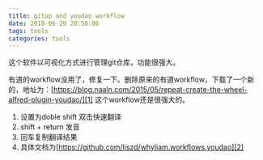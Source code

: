 ```yaml
---
title: gitup and youdao workflow
date: 2018-06-20 20:50:06
tags: tools
categories: tools
---
```

这个软件以可视化方式进行管理git仓库，功能很强大。

有道的workflow没用了，修复一下。删除原来的有道workflow，下载了一个新的，地址为：[https://blog.naaln.com/2015/05/repeat-create-the-wheel-alfred-plugin-youdao/][1]
这个workflow还是很强大的。
1. 设置为doble shift 双击快速翻译
2. shift + return 发音
3. 回车复制翻译结果
4. 具体文档为[https://github.com/liszd/whyliam.workflows.youdao][2]
	  


[1]:	https://blog.naaln.com/2015/05/repeat-create-the-wheel-alfred-plugin-youdao/
[2]:	https://github.com/liszd/whyliam.workflows.youdao